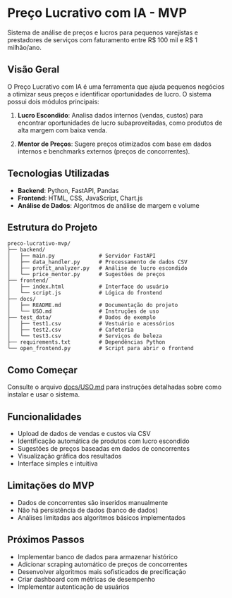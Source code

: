 # Preço Lucrativo com IA - MVP

Sistema de análise de preços e lucros para pequenos varejistas e prestadores de serviços com faturamento entre R$ 100 mil e R$ 1 milhão/ano.

## Visão Geral

O Preço Lucrativo com IA é uma ferramenta que ajuda pequenos negócios a otimizar seus preços e identificar oportunidades de lucro. O sistema possui dois módulos principais:

1. **Lucro Escondido**: Analisa dados internos (vendas, custos) para encontrar oportunidades de lucro subaproveitadas, como produtos de alta margem com baixa venda.

2. **Mentor de Preços**: Sugere preços otimizados com base em dados internos e benchmarks externos (preços de concorrentes).

## Tecnologias Utilizadas

- **Backend**: Python, FastAPI, Pandas
- **Frontend**: HTML, CSS, JavaScript, Chart.js
- **Análise de Dados**: Algoritmos de análise de margem e volume

## Estrutura do Projeto

```
preco-lucrativo-mvp/
├── backend/
│   ├── main.py              # Servidor FastAPI
│   ├── data_handler.py      # Processamento de dados CSV
│   ├── profit_analyzer.py   # Análise de lucro escondido
│   └── price_mentor.py      # Sugestões de preços
├── frontend/
│   ├── index.html           # Interface do usuário
│   └── script.js            # Lógica do frontend
├── docs/
│   ├── README.md            # Documentação do projeto
│   └── USO.md               # Instruções de uso
├── test_data/               # Dados de exemplo
│   ├── test1.csv            # Vestuário e acessórios
│   ├── test2.csv            # Cafeteria
│   └── test3.csv            # Serviços de beleza
├── requirements.txt         # Dependências Python
└── open_frontend.py         # Script para abrir o frontend
```

## Como Começar

Consulte o arquivo [docs/USO.md](docs/USO.md) para instruções detalhadas sobre como instalar e usar o sistema.

## Funcionalidades

- Upload de dados de vendas e custos via CSV
- Identificação automática de produtos com lucro escondido
- Sugestões de preços baseadas em dados de concorrentes
- Visualização gráfica dos resultados
- Interface simples e intuitiva

## Limitações do MVP

- Dados de concorrentes são inseridos manualmente
- Não há persistência de dados (banco de dados)
- Análises limitadas aos algoritmos básicos implementados

## Próximos Passos

- Implementar banco de dados para armazenar histórico
- Adicionar scraping automático de preços de concorrentes
- Desenvolver algoritmos mais sofisticados de precificação
- Criar dashboard com métricas de desempenho
- Implementar autenticação de usuários 